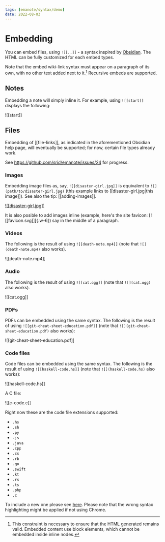 ```yaml
---
tags: [emanote/syntax/demo]
date: 2022-08-03
---
```


# Embedding

You can embed files, using `![[..]]` - a syntax inspired by [Obsidian](https://help.obsidian.md/Linking+notes+and+files/Embedding+files). The HTML can be fully customized for each embed types.

Note that the embed wiki-link syntax must appear on a paragraph of its own, with no other text added next to it.[^blk] Recursive embeds are supported.

[^blk]: This constraint is necessary to ensure that the HTML generated remains valid. Embedded content use block elements, which cannot be embedded inside inline nodes.

## Notes

Embedding a note will simply inline it. For example, using `![[start]]` displays the following:

![[start]]


## Files

Embedding of [[file-links]], as indicated in the aforementioned Obsidian help page, will eventually be supported; for now, certain file types already work.

See https://github.com/srid/emanote/issues/24 for progress.
### Images

Embedding image files as, say, `![[disaster-girl.jpg]]` is equivalent to `![](path/to/disaster-girl.jpg)` (this example links to [[disaster-girl.jpg|this image]]).  See also the tip: [[adding-images]].

[![[disaster-girl.jpg]]](https://knowyourmeme.com/memes/disaster-girl)

It is also posible to add images inline (example, here's the site favicon: [![[favicon.svg]]]{.w-6}) say in the middle of a paragraph.

### Videos

The following is the result of using `![[death-note.mp4]]` (note that `![](death-note.mp4)` also works).

![[death-note.mp4]]

### Audio

The following is the result of using `![[cat.ogg]]` (note that `![](cat.ogg)` also works).

![[cat.ogg]]

### PDFs

PDFs can be embedded using the same syntax. The following is the result of using `![[git-cheat-sheet-education.pdf]]` (note that `![](git-cheat-sheet-education.pdf)` also works):

![[git-cheat-sheet-education.pdf]]

### Code files

Code files can be embedded using the same syntax. The following is the result of using
`![[haskell-code.hs]]` (note that `![](haskell-code.hs)` also works):

![[haskell-code.hs]]

A C file:

![[c-code.c]]

Right now these are the code file extensions supported:

- `.hs`
- `.sh`
- `.py`
- `.js`
- `.java`
- `.cpp`
- `.cs`
- `.rb`
- `.go`
- `.swift`
- `.kt`
- `.rs`
- `.ts`
- `.php`
- `.c`

To include a new one please see [here](https://github.com/srid/emanote/pull/444). Please
note that the wrong syntax highlighting might be applied if not using Chrome.
